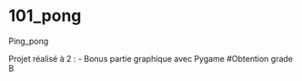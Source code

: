 # 101_pong
Ping_pong

Projet réalisé à 2 : 
    - Bonus partie graphique avec Pygame
    #Obtention grade B
